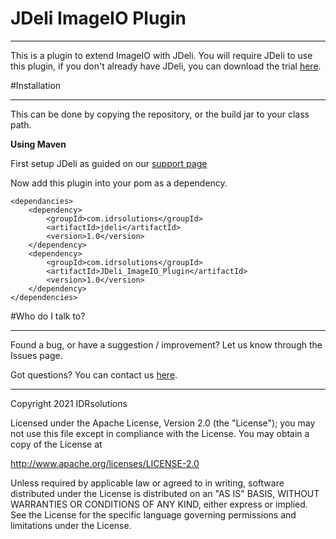 # JDeli ImageIO Plugin

---

This is a plugin to extend ImageIO with JDeli. You will require JDeli to use this plugin, if you don't already have JDeli, you can download the trial [here](https://www.idrsolutions.com/jdeli/).


#Installation

---

This can be done by copying the repository, or the build jar to your class path.

**Using Maven**

First setup JDeli as guided on our [support page](https://support.idrsolutions.com/jdeli/tutorials/add-jdeli-as-a-maven-dependency)

Now add this plugin into your pom as a dependency. 

    <dependancies>
        <dependency>
            <groupId>com.idrsolutions</groupId>
            <artifactId>jdeli</artifactId>
            <version>1.0</version>
        </dependency>
        <dependency>
            <groupId>com.idrsolutions</groupId>
            <artifactId>JDeli_ImageIO_Plugin</artifactId>
            <version>1.0</version>
        </dependency>
    </dependencies>



#Who do I talk to?

---

Found a bug, or have a suggestion / improvement? Let us know through the Issues page.

Got questions? You can contact us [here](https://idrsolutions.atlassian.net/servicedesk/customer/portal/8).

---


Copyright 2021 IDRsolutions

Licensed under the Apache License, Version 2.0 (the "License"); you may not use this file except in compliance with the License. You may obtain a copy of the License at

http://www.apache.org/licenses/LICENSE-2.0

Unless required by applicable law or agreed to in writing, software distributed under the License is distributed on an "AS IS" BASIS, WITHOUT WARRANTIES OR CONDITIONS OF ANY KIND, either express or implied. 
See the License for the specific language governing permissions and limitations under the License.
